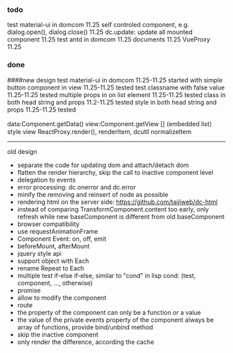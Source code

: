 ### todo
test material-ui in domcom 11.25
self controled component, e.g. dialog.open(), dialog.close() 11.25
dc.update: update all mounted component 11.25
test antd in domcom 11.25
documents 11.25
VueProxy 11.25

### done
####new design
test material-ui in domcom 11.25-11.25 started with simple button
component in view 11.25-11.25 tested
test classname with false value 11.25-11.25 tested
multiple props in on  list element 11.25-11.25 tested
class in both head string and props 11.2-11.25 tested
style in both head string and props 11.25-11.25 tested

data:Component.getData()
view:Component.getView
[] (embedded list） style  view
ReactProxy.render(), renderItem, dcutil normalizeItem

----------------------------------------------------------
old design
* separate the code for updating dom and attach/detach dom
* flatten the render hierarchy, skip the call to inactive component level
* delegation to events
* error processing: dc.onerror and dc.error
* minify the removing and reinsert of node as possible
* rendering html on the server side: https://github.com/taijiweb/dc-html
* instead of comparing TransformComponent.content too early, only refresh while new baseComponent is different from old baseComponent
* browser compatibility
* use requestAnimationFrame
* Component Event: on, off, emit
* beforeMount, afterMount
* jquery style api
* support object with Each
* rename Repeat to Each
* multiple test if-else if-else, similar to "cond" in lisp
  cond: (test, component, ..., otherwise)
* promise
* allow to modify the component
* route
* the property of the component can only be a function or a value
* the value of the private events property of the component always be array of functions, provide bind/unbind method
* skip the inactive component
* only render the difference, according the cache

